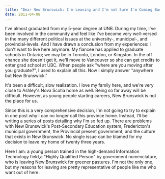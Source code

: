 ```yaml
---
title: "Dear New Brunswick: I'm Leaving and I'm not Sure I'm Coming Back"
date: 2011-04-08
---
```



I've almost graduated from my 5-year degree at UNB. During my time, I've been involved in the community and feel like I've become very well-versed in the many different political issues at the university-, municipal-, and provincial-levels. And I have drawn a conclusion from my experiences: I don't want to live here anymore. My fiancee has applied to graduate schools in Ontario; we may be in Toronto, London, or Kingston. In the off chance she doesn't get it, we'll move to Vancouver so she can get credits to enter grad school at UBC. When people ask "where are you moving after you graduate?", I used to explain all this. Now I simply answer "anywhere but New Brunswick."

It's been a difficult, slow realization. I love my family here, and we're very close to Ashley's Nova Scotia home as well. Being so far away will be difficult. However, as young people starting careers, New Brunswick is not the place for us.

Since this is a very comprehensive decision, I'm not going to try to explain in one post why I can no longer call this province home. Instead, I'll be writing a series of posts detailing why I'm so fed up. There are problems with New Brunswick's Post-Secondary Education system, Fredericton's municipal government, the Provincial present government, and the culture that exists in New Brunswick.&nbsp;No single issue can be blamed for my decision to leave my home of twenty three years.

Here I am: a young person trained in the high-demand Information Technology field,a "Highly Qualified Person" by government nomenclature, who is leaving New Brunswick for greener pastures. I'm not the only one, but my reasons for leaving are pretty representative of people like me who want out of here.


  